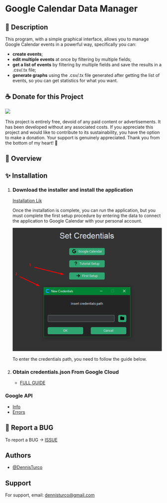 # Google Calendar Data Manager

## 📜 Description
This program, with a simple graphical interface, allows you to manage Google Calendar events in a powerful way, specifically you can:
- **create events**;
- **edit multiple events** at once by filtering by multiple fields;
- **get a list of events** by filtering by multiple fields and save the results in a .csv/.tx file;
- **generate graphs** using the .csv/.tx file generated after getting the list of events, so you can get statistics for what you want.

## ☕ Donate for this Project
<a href="https://www.buymeacoffee.com/denno"><img src="https://img.buymeacoffee.com/button-api/?text=Buy me a coffee&emoji=☕&slug=denno&button_colour=e06c29&font_colour=000000&font_family=Cookie&outline_colour=000000&coffee_colour=ffffff" /></a>

This project is entirely free, devoid of any paid content or advertisements. It has been developed without any associated costs. If you appreciate this project and would like to contribute to its sustainability, you have the option to make a donation. Your support is genuinely appreciated. Thank you from the bottom of my heart! 💙

## 👀 Overview


## ✨ Installation
1. ### Download the installer and install the application
    [Installation Lik](https://github.com/DennisTurco/Google-Calendar-Data-Manager/releases)

    Once the installation is complete, you can run the application, but you must complete the first setup procedure by entering the data to connect the application to Google Calendar with your personal account.

    ![](./docs/imgs/screen7.png)

    To enter the credentials path, you need to follow the guide below.
2. ### Obtain credentials.json From Google Cloud
    * [FULL GUIDE](./docs/GoogleCloudAPISetup.md)

### Google API
* [Info](https://developers.google.com/calendar/api/quickstart/python?hl=en)
* [Errors](https://developers.google.com/calendar/api/guides/errors?hl=en)

## 🐛 Report a BUG
To report a BUG -> [ISSUE](https://github.com/DennisTurco/Google-Calendar-Data-Manager/issues)

<!-- ## Licence

[![MIT License](https://img.shields.io/badge/License-MIT-green.svg)](https://choosealicense.com/licenses/mit/) -->

## Authors

- [@DennisTurco](https://www.github.com/DennisTurco)


## Support

For support, email: dennisturco@gmail.com